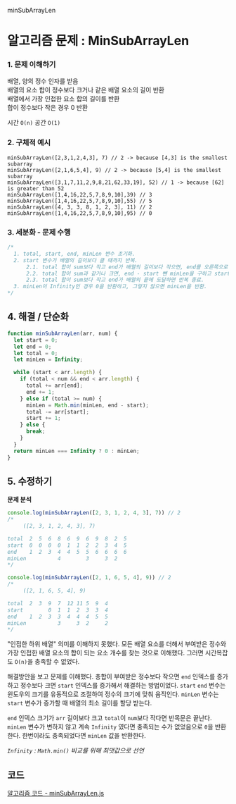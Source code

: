 minSubArrayLen
# 알고리즘 문제 : MinSubArrayLen

### 1. 문제 이해하기
배열, 양의 정수 인자를 받음    
배열의 요소 합이 정수보다 크거나 같은 배열 요소의 길이 반환   
배열에서 가장 인접한 요소 합의 길이를 반환   
합이 정수보다 작은 경우 0 반환    

시간 `O(n)` 공간 `O(1)`   

### 2. 구체적 예시
```
minSubArrayLen([2,3,1,2,4,3], 7) // 2 -> because [4,3] is the smallest subarray
minSubArrayLen([2,1,6,5,4], 9) // 2 -> because [5,4] is the smallest subarray
minSubArrayLen([3,1,7,11,2,9,8,21,62,33,19], 52) // 1 -> because [62] is greater than 52
minSubArrayLen([1,4,16,22,5,7,8,9,10],39) // 3
minSubArrayLen([1,4,16,22,5,7,8,9,10],55) // 5
minSubArrayLen([4, 3, 3, 8, 1, 2, 3], 11) // 2
minSubArrayLen([1,4,16,22,5,7,8,9,10],95) // 0
```

### 3. 세분화 - 문제 수행
```javascript
/*
  1. total, start, end, minLen 변수 초기화.
  2. start 변수가 배열의 길이보다 클 때까지 반복.
      2.1. total 합이 sum보다 작고 end가 배열의 길이보다 작으면, end를 오른쪽으로 이동, total에 값을 더함.
      2.2. total 합이 sum과 같거나 크면, end - start 뺀 minLen을 구하고 start를 오른쪽으로 이동, total에서 값을 뺌.
      2.3. total 합이 sum보다 작고 end가 배열의 끝에 도달하면 반복 종료.
  3. minLen이 Infinity인 경우 0을 반환하고, 그렇지 않으면 minLen을 반환.
*/
```

## 4. 해결 / 단순화
```javascript
function minSubArrayLen(arr, num) {
  let start = 0;
  let end = 0;
  let total = 0;
  let minLen = Infinity;

  while (start < arr.length) {
    if (total < num && end < arr.length) {
      total += arr[end];
      end += 1;
    } else if (total >= num) {
      minLen = Math.min(minLen, end - start);
      total -= arr[start];
      start += 1;
    } else {
      break;
    }
  }
  return minLen === Infinity ? 0 : minLen;
}
```

## 5. 수정하기
**문제 분석**

```javascript
console.log(minSubArrayLen([2, 3, 1, 2, 4, 3], 7)) // 2
/*
     ([2, 3, 1, 2, 4, 3], 7)

total  2  5  6  8  6  9  6  9  8  2  5     
start  0  0  0  0  1  1  2  2  3  4  5
end    1  2  3  4  4  5  5  6  6  6  6
minLen          4        3     3  2  
*/
```

```javascript
console.log(minSubArrayLen([2, 1, 6, 5, 4], 9)) // 2 
/*
     ([2, 1, 6, 5, 4], 9)

total  2  3  9  7  12 11 5  9  4
start        0  1  1  2  3  3  4
end    1  2  3  3  4  4  4  5  5
minLen          3     3  2     2
*/
```
"인접한 하위 배열" 의미를 이해하지 못했다. 모든 배열 요소를 더해서 부여받은 정수와 가장 인접한 배열 요소의 합이 되는 요소 개수를 찾는 것으로 이해했다. 그러면 시간복잡도 `O(n)`을 충족할 수 없었다.   

해결방안을 보고 문제를 이해했다. 총합이 부여받은 정수보다 작으면 `end` 인덱스를 증가하고 정수보다 크면 `start` 인덱스를 증가해서 해결하는 방법이었다. `start` `end` 변수는 윈도우의 크기를 유동적으로 조절하여 정수의 크기에 맞춰 움직인다. `minLen` 변수는 `start` 변수가 증가할 때 배열의 최소 길이를 할당 받는다.    

`end` 인덱스 크기가 `arr` 길이보다 크고 `total`이 `num`보다 작다면 반목문은 끝난다. `minLen` 변수가 변하지 않고 계속 `Infinity` 였다면 충족되는 수가 없었음으로 `0`을 반환한다. 한번이라도 충족되었다면 `minLen` 값을 반환한다.

*`Infinity` : `Math.min()` 비교를 위해 최댓값으로 선언*

## 코드
[알고리즘 코드 - minSubArrayLen.js](../../algorithm/problem/(re)minSubArrayLen.js)